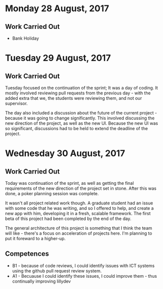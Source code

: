 # Monday 28 August, 2017

## Work Carried Out
- Bank Holiday

# Tuesday 29 August, 2017

## Work Carried Out
Tuesday focused on the continuation of the sprint; It was a day of coding. It mostly involved reviewing pull requests from the previous day - with the added extra that we, the students were reviewing them, and not our supervisor.

The day also included a discussion about the future of the current project - because it was going to change significantly. This involved discussing the new direction of the project, as well as the new UI. Because the new UI was so significant, discussions had to be held to extend the deadline of the project.

# Wednesday 30 August, 2017

## Work Carried Out
Today was continuation of the sprint, as well as getting the final requirements of the new direction of the project set in stone. After this was done, a poker planning session was complete.

It wasn't all project related work though. A graduate student had an issue with some code that he was writing, and so I offered to help, and create a new app with him, developing it in a fresh, scalable framework. The first beta of this project had been completed by the end of the day.

The general architecture of this project is something that I think the team will like - there's a focus on acceleration of projects here. I'm planning to put it foreward to a higher-up.


## Competences
* B1 - because of code reviews, I could identify issues with ICT systems using the github pull request review system.
* A1 - Becuause I could identify these issues, I could improve them - thus continually improving lillydev